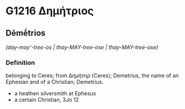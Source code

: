 # G1216 Δημήτριος

## Dēmḗtrios

_(day-may'-tree-os | thay-MAY-tree-ose | thay-MAY-tree-ose)_

### Definition

belonging to Ceres; from Δημήτηρ (Ceres); Demetrius, the name of an Ephesian and of a Christian; Demetrius.

- a heathen silversmith at Ephesus
- a certain Christian, 3Jo 12

